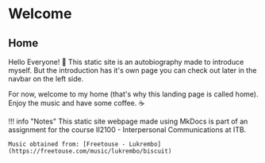 # Welcome

## Home
<audio autoplay loop>
  <source src="https://data.freetouse.com/music/tracks/0b2af3c9-f44f-df2f-0ae3-1a75f439829d/file/mp3" type="audio/mpeg">
  Your browser does not support the audio element.
</audio>


Hello Everyone! 👋
This static site is an autobiography made to introduce myself. But the introduction has it's own page you can check out later in the navbar on the left side.

For now, welcome to my home (that's why this landing page is called home). Enjoy the music and have some coffee.
<span onclick="alert('Enjoy your coffee!')">☕</span>

!!! info "Notes"
    This static site webpage made using MkDocs is part of an assignment for the course II2100 - Interpersonal Communications at ITB.
    
    Music obtained from: [Freetouse - Lukrembo](https://freetouse.com/music/lukrembo/biscuit)


